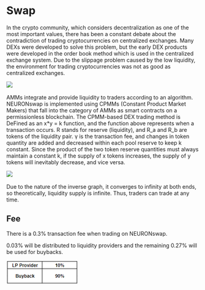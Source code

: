 # Swap

In the crypto community, which considers decentralization as one of the most important values, there has been a constant debate about the contradiction of trading cryptocurrencies on centralized exchanges. Many DEXs were developed to solve this problem, but the early DEX products were developed in the order book method which is used in the centralized exchange system. Due to the slippage problem caused by the low liquidity, the environment for trading cryptocurrencies was not as good as centralized exchanges.

![](https://lh6.googleusercontent.com/1YXv1xhYRApRA7LY8aEMQ-UJc04guIYVruYr4XnKVp0KDBY\_WfiZtNJ0bxNaiLvBskNy0Ith6dv8LPx-oevL5OH7MQKN8AdUh4iAYJtZXG7YZaraEAsdbXo-IIXoHatAd5qXNWGJ)

AMMs integrate and provide liquidity to traders according to an algorithm. NEURONswap is implemented using CPMMs (Constant Product Market Makers) that fall into the category of AMMs as smart contracts on a permissionless blockchain. The CPMM-based DEX trading method is DeFined as an x\*y = k function, and the function above represents when a transaction occurs. R stands for reserve (liquidity), and R\_a and R\_b are tokens of the liquidity pair. γ is the transaction fee, and changes in token quantity are added and decreased within each pool reserve to keep k constant. Since the product of the two token reserve quantities must always maintain a constant k, if the supply of x tokens increases, the supply of y tokens will inevitably decrease, and vice versa.

![](https://lh4.googleusercontent.com/i180YraIgrbXZkAKmwla5UXsg8Td2DzbZ2nvP2vP4pQbPJB-xwBEXTysZdN6OvqOo7w-nkhsAskrM27V3spXNDlgDYusYwyv1xS68o4pF89OcZuTu7qEgMtRnhRd0RMeS4MuchiS)

Due to the nature of the inverse graph, it converges to infinity at both ends, so theoretically, liquidity supply is infinite. Thus, traders can trade at any time.

## **Fee**

There is a 0.3% transaction fee when trading on NEURONswap.&#x20;

0.03% will be distributed to liquidity providers and the remaining 0.27% will be used for buybacks.

![](<../.gitbook/assets/image (42).png>)
